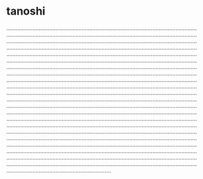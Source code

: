 # tanoshi
............................................................................................................................................................................................................................................................................................................................................................................................................................................................................................................................................................................................................................................................................................................................................................................................................................................................................................................................................................................................................................................................................................................................................................................................................................................................................................................................................................................................................................................................................................................................................................................................................................................................................................................................................................................................................................................................................................................................................................................................................................................................................................................................................................................................................................................................................................................................................................................................................................................................................................................................................................................................................................................................................................................................................................................................................................................................................................................